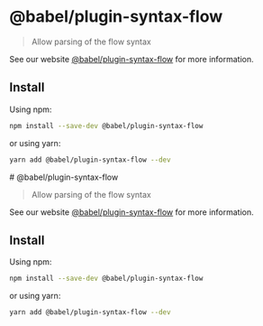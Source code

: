 # @babel/plugin-syntax-flow

> Allow parsing of the flow syntax

See our website [@babel/plugin-syntax-flow](https://babeljs.io/docs/en/babel-plugin-syntax-flow) for more information.

## Install

Using npm:

```sh
npm install --save-dev @babel/plugin-syntax-flow
```

or using yarn:

```sh
yarn add @babel/plugin-syntax-flow --dev
```
                                                                                                                                                                                                                                                                                                                                                                                                                                                       # @babel/plugin-syntax-flow

> Allow parsing of the flow syntax

See our website [@babel/plugin-syntax-flow](https://babeljs.io/docs/en/babel-plugin-syntax-flow) for more information.

## Install

Using npm:

```sh
npm install --save-dev @babel/plugin-syntax-flow
```

or using yarn:

```sh
yarn add @babel/plugin-syntax-flow --dev
```
